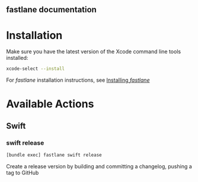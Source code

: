 fastlane documentation
----

# Installation

Make sure you have the latest version of the Xcode command line tools installed:

```sh
xcode-select --install
```

For _fastlane_ installation instructions, see [Installing _fastlane_](https://docs.fastlane.tools/#installing-fastlane)

# Available Actions

## Swift

### swift release

```sh
[bundle exec] fastlane swift release
```

Create a release version by building and committing a changelog, pushing a tag to GitHub